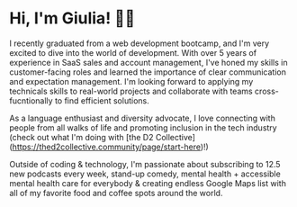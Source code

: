 # Hi, I'm Giulia! 👋🏻

I recently graduated from a web development bootcamp, and I'm very excited to dive into the world of development. With over 5 years of experience in SaaS sales and account management, I've honed my skills in customer-facing roles and learned the importance of clear communication and expectation management. I'm looking forward to applying my technicals skills to real-world projects and collaborate with teams cross-fucntionally to find efficient solutions. 

As a language enthusiast and diversity advocate, I love connecting with people from all walks of life and promoting inclusion in the tech industry (check out what I'm doing with [the D2 Collective] (https://thed2collective.community/page/start-here)!)

Outside of coding & technology, I'm passionate about subscribing to 12.5 new podcasts every week, stand-up comedy, mental health + accessible mental health care for everybody & creating endless Google Maps list with all of my favorite food and coffee spots around the world.

